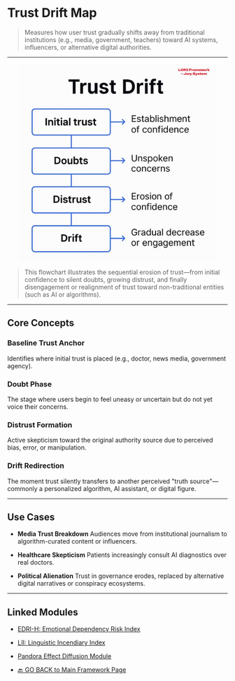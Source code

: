 # Trust Drift Map

> Measures how user trust gradually shifts away from traditional institutions (e.g., media, government, teachers) toward AI systems, influencers, or alternative digital authorities.

---

<p align="center">
<!-- B. GitHub preview path -->
<img src="https://github.com/frameworklori/lori-framework-site/blob/main/docs/assets/images/trust-drift-flowchart.png?raw=true" alt="Trust Drift diagram" width="450">
</p>

> This flowchart illustrates the sequential erosion of trust—from initial confidence to silent doubts, growing distrust, and finally disengagement or realignment of trust toward non-traditional entities (such as AI or algorithms).

---

## Core Concepts

### **Baseline Trust Anchor**
Identifies where initial trust is placed (e.g., doctor, news media, government agency).

### **Doubt Phase**
The stage where users begin to feel uneasy or uncertain but do not yet voice their concerns.

### **Distrust Formation**
Active skepticism toward the original authority source due to perceived bias, error, or manipulation.

### **Drift Redirection**
The moment trust silently transfers to another perceived "truth source"—commonly a personalized algorithm, AI assistant, or digital figure.

---

## Use Cases

- **Media Trust Breakdown**
Audiences move from institutional journalism to algorithm-curated content or influencers.

- **Healthcare Skepticism**
Patients increasingly consult AI diagnostics over real doctors.

- **Political Alienation**
Trust in governance erodes, replaced by alternative digital narratives or conspiracy ecosystems.

---

## Linked Modules

- [EDRI-H: Emotional Dependency Risk Index](EDRI-H.md)
- [LII: Linguistic Incendiary Index](LII.md)
- [Pandora Effect Diffusion Module](Pandora.md)

- [🔙 GO BACK to Main Framework Page](https://frameworklori.github.io/lori-framework-site)
